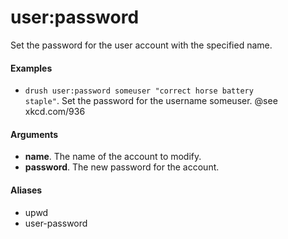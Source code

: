 # user:password

Set the password for the user account with the specified name.

#### Examples

- <code>drush user:password someuser "correct horse battery staple"</code>. Set the password for the username someuser. @see xkcd.com/936

#### Arguments

- **name**. The name of the account to modify.
- **password**. The new password for the account.

#### Aliases

- upwd
- user-password


